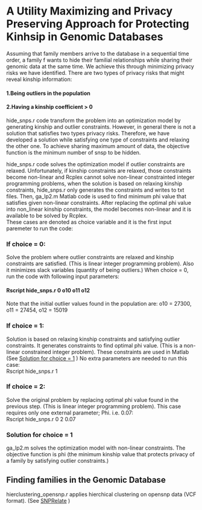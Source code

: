 
# A Utility Maximizing and Privacy Preserving Approach for Protecting Kinhsip in Genomic Databases
Assuming that family members arrive to the database in a sequential time order, a family f wants to hide their familial relationships while sharing their genomic data at the same time. We achieve this through minimizing privacy risks we have identified. There are two types of privacy risks that might reveal kinship information:
#### 1.Being outliers in the population
#### 2.Having a kinship coefficient > 0
  
hide_snps.r code transform the problem into an optimization model by generating kinship and outlier constraints. However, in general there is not a solution that satisfies two types privacy risks. Therefore, we have developed a solution while satisfying one type of constraints and relaxing the other one. To achieve sharing maximum amount of data, the objective function is the minimum number of snsp to be hidden.  
  
hide_snps.r code solves the optimization model if outlier constraints are relaxed. Unfortunately, if kinship constraints are relaxed, those constraints become non-linear and Rcplex cannot solve non-linear constrainted integer programming problems, when the solution is based on relaxing kinship constraints, hide_snps.r only generates the constraints and writes to txt files. Then, ga_lp2.m Matlab code is used to find minimum phi value that satisfies given non-linear constraints. After replacing the optimal phi value into non_linear kinship constraints, the model becomes non-linear and it is available to be solved by Rcplex.   
These cases are denoted as choice variable and it is the first input paremeter to run the code:
### If choice = 0:
Solve the problem where outlier constraints are relaxed and kinship constraints are satisfied. (This is linear integer programming problem). Also it minimizes slack variables (quantity of being outliers.) 
When choice = 0, run the code with following input parameters:  
#### Rscript hide_snps.r 0 o10 o11 o12
Note that the initial outlier values found in the population are: o10 = 27300, o11 = 27454, o12 = 15019  
### If choice = 1:
Solution is based on relaxing kinship constraints and satisfying outlier constraints. It generates constraints to find optimal phi value. (This is a non-linear constrained integer problem). These constraints are used in Matlab (See [Solution for choice = 1](https://github.com/tastanlab/Kinship-Privacy/blob/master/README.md#solution-for-choice--1) )
No extra parameters are needed to run this case:  
Rscript hide_snps.r 1  
### If choice = 2:
Solve the original problem by replacing optimal phi value found in the previous step. (This is linear integer programming problem). 
This case requires only one external parameter; Phi. i.e. 0.07:  
Rscript hide_snps.r 0 2 0.07  
### Solution for choice = 1
ga_lp2.m solves the optimization model with non-linear constraints. The objective function is phi (the minimum kinship value that protects privacy of a family by satisfying outlier constraints.) 
## Finding families in the Genomic Database
hierclustering_opensnp.r applies hierchical clustering on opensnp data (VCF format). (See [SNPRelate](http://corearray.sourceforge.net/tutorials/SNPRelate/) )
